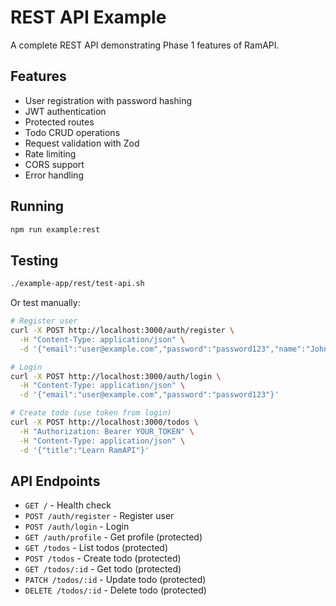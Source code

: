 # REST API Example

A complete REST API demonstrating Phase 1 features of RamAPI.

## Features

- User registration with password hashing
- JWT authentication
- Protected routes
- Todo CRUD operations
- Request validation with Zod
- Rate limiting
- CORS support
- Error handling

## Running

```bash
npm run example:rest
```

## Testing

```bash
./example-app/rest/test-api.sh
```

Or test manually:

```bash
# Register user
curl -X POST http://localhost:3000/auth/register \
  -H "Content-Type: application/json" \
  -d '{"email":"user@example.com","password":"password123","name":"John Doe"}'

# Login
curl -X POST http://localhost:3000/auth/login \
  -H "Content-Type: application/json" \
  -d '{"email":"user@example.com","password":"password123"}'

# Create todo (use token from login)
curl -X POST http://localhost:3000/todos \
  -H "Authorization: Bearer YOUR_TOKEN" \
  -H "Content-Type: application/json" \
  -d '{"title":"Learn RamAPI"}'
```

## API Endpoints

- `GET /` - Health check
- `POST /auth/register` - Register user
- `POST /auth/login` - Login
- `GET /auth/profile` - Get profile (protected)
- `GET /todos` - List todos (protected)
- `POST /todos` - Create todo (protected)
- `GET /todos/:id` - Get todo (protected)
- `PATCH /todos/:id` - Update todo (protected)
- `DELETE /todos/:id` - Delete todo (protected)
